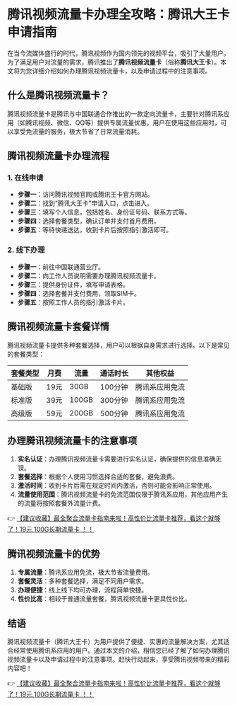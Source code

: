 # 腾讯视频流量卡办理全攻略：腾讯大王卡申请指南

在当今流媒体盛行的时代，腾讯视频作为国内领先的视频平台，吸引了大量用户。为了满足用户对流量的需求，腾讯推出了**腾讯视频流量卡**（俗称**腾讯大王卡**）。本文将为您详细介绍如何办理腾讯视频流量卡，以及申请过程中的注意事项。

## 什么是腾讯视频流量卡？

腾讯视频流量卡是腾讯与中国联通合作推出的一款定向流量卡，主要针对腾讯系应用（如腾讯视频、微信、QQ等）提供专属流量优惠。用户在使用这些应用时，可以享受免流量的服务，极大节省了日常流量消耗。

## 腾讯视频流量卡办理流程

### 1. 在线申请
- **步骤一**：访问腾讯视频官网或腾讯王卡官方网站。
- **步骤二**：找到“腾讯大王卡”申请入口，点击进入。
- **步骤三**：填写个人信息，包括姓名、身份证号码、联系方式等。
- **步骤四**：选择套餐类型，确认订单并支付首月费用。
- **步骤五**：等待快递送达，收到卡片后按照指引激活即可。

### 2. 线下办理
- **步骤一**：前往中国联通营业厅。
- **步骤二**：向工作人员说明需要办理腾讯视频流量卡。
- **步骤三**：提供身份证件，填写申请表格。
- **步骤四**：选择套餐并支付费用，领取SIM卡。
- **步骤五**：按照工作人员的指引激活卡片。

## 腾讯视频流量卡套餐详情

腾讯视频流量卡提供多种套餐选择，用户可以根据自身需求进行选择。以下是常见的套餐类型：

| 套餐类型 | 月费 | 流量 | 通话时长 | 其他权益 |
| -------- | ---- | ---- | -------- | -------- |
| 基础版   | 19元 | 30GB | 100分钟  | 腾讯系应用免流 |
| 标准版   | 39元 | 100GB | 300分钟  | 腾讯系应用免流 |
| 高级版   | 59元 | 200GB | 500分钟  | 腾讯系应用免流 |

## 办理腾讯视频流量卡的注意事项

1. **实名认证**：办理腾讯视频流量卡需要进行实名认证，确保提供的信息准确无误。
2. **套餐选择**：根据个人使用习惯选择合适的套餐，避免浪费。
3. **激活时间**：收到卡片后需在规定时间内激活，否则可能会影响正常使用。
4. **流量使用范围**：腾讯视频流量卡的免流范围仅限于腾讯系应用，其他应用产生的流量将按照套餐外流量计费。

👉 [【建议收藏】最全聚合流量卡指南来啦！高性价比流量卡推荐，看这个就够了！19元 100G长期流量卡 ！！](https://bit.ly/Liuliangka)

## 腾讯视频流量卡的优势

1. **专属流量**：腾讯系应用免流，极大节省流量费用。
2. **套餐灵活**：多种套餐选择，满足不同用户需求。
3. **办理便捷**：线上线下均可办理，流程简单快捷。
4. **性价比高**：相较于普通流量套餐，腾讯视频流量卡更具性价比。

## 结语

腾讯视频流量卡（腾讯大王卡）为用户提供了便捷、实惠的流量解决方案，尤其适合经常使用腾讯系应用的用户。通过本文的介绍，相信您已经了解了如何办理腾讯视频流量卡以及申请过程中的注意事项。赶快行动起来，享受腾讯视频带来的精彩内容吧！

👉 [【建议收藏】最全聚合流量卡指南来啦！高性价比流量卡推荐，看这个就够了！19元 100G长期流量卡 ！！](https://bit.ly/Liuliangka)